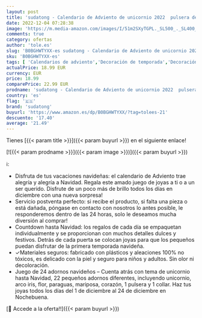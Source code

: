 ```yaml
---
layout: post
title: 'sudatong - Calendario de Adviento de unicornio 2022  pulsera de joyería  juego de manualidades para niños  unicornio arco iris  regalo sorpresa'
date: 2022-12-04 07:28:38
image: 'https://m.media-amazon.com/images/I/51m2SXyTGPL._SL500_._SL400_.jpg'
comments: true
category: ofertas
author: 'tole.es'
slug: 'B0BGHWTYXX-es sudatong - Calendario de Adviento de unicornio 2022...'
sku: 'B0BGHWTYXX-es'
tags: [ 'Calendarios de adviento','Decoración de temporada','Decoración del hogar','Hogar y cocina','adviento','sudatong','🇪🇸', ]
actualPrice: 18.99 EUR
currency: EUR
price: 18.99
comparePrice: 22.99 EUR
prodname: 'sudatong - Calendario de Adviento de unicornio 2022  pulsera de joyería  juego de manualidades para niños  unicornio arco iris  regalo sorpresa'
country: 'es'
flag: '🇪🇸'
brand: 'sudatong'
buyurl: 'https://www.amazon.es/dp/B0BGHWTYXX/?tag=tolees-21'
descuento: '17.40'
average: '21.49'
---
```


Tienes [{{< param title >}}]({{< param buyurl >}}) en el siguiente enlace!

[![{{< param prodname >}}]({{< param image >}})]({{< param buyurl >}})

ℹ️:

- Disfruta de tus vacaciones navideñas: el calendario de Adviento trae alegría y alegría a Navidad. Regala este amado juego de joyas a ti o a un ser querido. Disfrute de un poco más de brillo todos los días en diciembre con una nueva sorpresa!
- Servicio postventa perfecto: si recibe el producto, si falta una pieza o está dañada, póngase en contacto con nosotros lo antes posible, le responderemos dentro de las 24 horas, solo le deseamos mucha diversión al comprar!
- Countdown hasta Navidad: los regalos de cada día se empaquetan individualmente y se proporcionan con muchos detalles dulces y festivos. Detrás de cada puerta se colocan joyas para que los pequeños puedan disfrutar de la primera temporada navideña.
- ✓️Materiales seguros: fabricado con plásticos y aleaciones 100% no tóxicos, es delicado con la piel y seguro para niños y adultos. Sin olor ni decoloración.
- Juego de 24 adornos navideños – Cuenta atrás con tema de unicornio hasta Navidad, 22 pequeños adornos diferentes, incluyendo unicornio, arco iris, flor, paraguas, mariposa, corazón, 1 pulsera y 1 collar. Haz tus joyas todos los días del 1 de diciembre al 24 de diciembre en Nochebuena.

[🛒 Accede a la oferta!!]({{< param buyurl >}})
